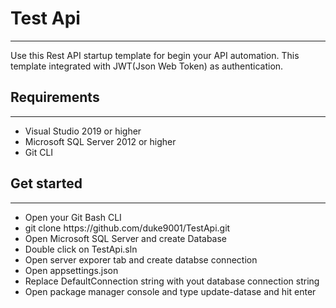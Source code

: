 <h1>Test Api</h1>
<hr/>
<p>Use this Rest API startup template for begin your API automation. This template integrated with JWT(Json Web Token) as authentication.</p>
<h2>Requirements</h2>
<hr/>
<ul>
<li>Visual Studio 2019 or higher</li>
<li>Microsoft SQL Server 2012 or higher</li>
<li>Git CLI</li>
</ul>
<h2>Get started</h2>
<hr/>
<ul>
<li>Open your Git Bash CLI</li>
<li>git clone https://github.com/duke9001/TestApi.git</li>
<li>Open Microsoft SQL Server and create Database</li>
<li>Double click on TestApi.sln</li>
<li>Open server exporer tab and create databse connection</li>
<li>Open appsettings.json</li>
<li>Replace DefaultConnection string with yout database connection string</li>
<li>Open package manager console and type update-datase and hit enter</li>
</ul>
